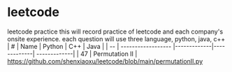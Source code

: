 # leetcode
leetcode practice
this will record practice of leetcode and each company's onsite experience.
each question will use three language, python, java, c++
| #  | Name               |   Python    |    C++      |      Java    |
| -- | ------------------ |-------------|-------------| -------------|
| 47 | Permutation II     | https://github.com/shenxiaoxu/leetcode/blob/main/permutationII.py

